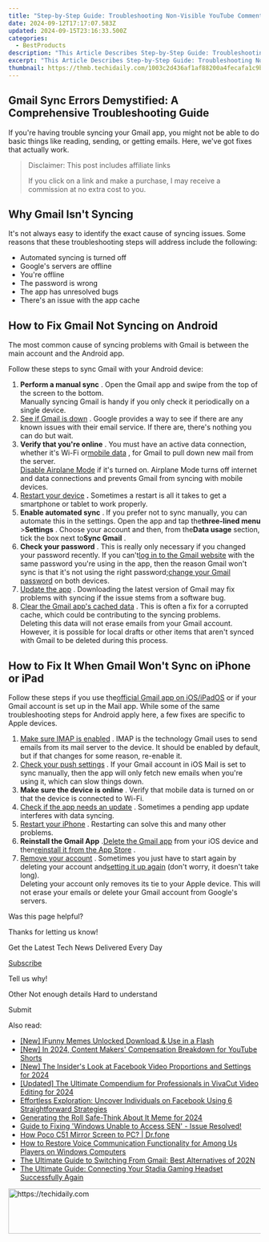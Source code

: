```yaml
---
title: "Step-by-Step Guide: Troubleshooting Non-Visible YouTube Comments"
date: 2024-09-12T17:17:07.583Z
updated: 2024-09-15T23:16:33.500Z
categories:
  - BestProducts
description: "This Article Describes Step-by-Step Guide: Troubleshooting Non-Visible YouTube Comments"
excerpt: "This Article Describes Step-by-Step Guide: Troubleshooting Non-Visible YouTube Comments"
thumbnail: https://thmb.techidaily.com/1003c2d436af1af88200a4fecafa1c9b55219d7d2c61adc69cde92d0a51179ae.jpg
---
```


## Gmail Sync Errors Demystified: A Comprehensive Troubleshooting Guide
 If you're having trouble syncing your Gmail app, you might not be able to do basic things like reading, sending, or getting emails. Here, we've got fixes that actually work.

>  Disclaimer: This post includes affiliate links
>
>  If you click on a link and make a purchase, I may receive a commission at no extra cost to you.
>

## Why Gmail Isn't Syncing

 It's not always easy to identify the exact cause of syncing issues. Some reasons that these troubleshooting steps will address include the following:

* Automated syncing is turned off
* Google's servers are offline
* You're offline
* The password is wrong
* The app has unresolved bugs
* There's an issue with the app cache

## How to Fix Gmail Not Syncing on Android

 The most common cause of syncing problems with Gmail is between the main account and the Android app.

 Follow these steps to sync Gmail with your Android device:

1. **Perform a manual sync** . Open the Gmail app and swipe from the top of the screen to the bottom.  
 Manually syncing Gmail is handy if you only check it periodically on a single device.
2. [See if Gmail is down](https://www.lifewire.com/how-to-check-the-gmail-status-for-issues-1171899) . Google provides a way to see if there are any known issues with their email service. If there are, there's nothing you can do but wait.
3. **Verify that you're online** . You must have an active data connection, whether it's Wi-Fi or[mobile data](https://www.lifewire.com/how-to-turn-on-mobile-data-4685092) , for Gmail to pull down new mail from the server.  
[Disable Airplane Mode](https://www.lifewire.com/turn-airplane-mode-on-or-off-on-android-5212172) if it's turned on. Airplane Mode turns off internet and data connections and prevents Gmail from syncing with mobile devices.
4. [Restart your device](https://www.lifewire.com/reboot-android-smartphone-or-tablet-4127180) **.** Sometimes a restart is all it takes to get a smartphone or tablet to work properly.
5. **Enable automated sync** . If you prefer not to sync manually, you can automate this in the settings. Open the app and tap the**three-lined menu** \>**Settings** . Choose your account and then, from the**Data usage** section, tick the box next to**Sync Gmail** .
6. **Check your password** . This is really only necessary if you changed your password recently. If you can't[log in to the Gmail website](https://mail.google.com/) with the same password you're using in the app, then the reason Gmail won't sync is that it's not using the right password;[change your Gmail password](https://www.lifewire.com/how-to-change-your-gmail-password-1172128) on both devices.
7. [Update the app](https://play.google.com/store/apps/details?id=com.google.android.gm) . Downloading the latest version of Gmail may fix problems with syncing if the issue stems from a software bug.
8. [Clear the Gmail app's cached data](https://www.lifewire.com/clear-cache-android-4157780) . This is often a fix for a corrupted cache, which could be contributing to the syncing problems.  
 Deleting this data will not erase emails from your Gmail account. However, it is possible for local drafts or other items that aren't synced with Gmail to be deleted during this process.

## How to Fix It When Gmail Won't Sync on iPhone or iPad

 Follow these steps if you use the[official Gmail app on iOS/iPadOS](https://apps.apple.com/app/gmail-email-by-google/id422689480) or if your Gmail account is set up in the Mail app. While some of the same troubleshooting steps for Android apply here, a few fixes are specific to Apple devices.

1. [Make sure IMAP is enabled](https://www.lifewire.com/how-to-access-gmail-in-iphone-mail-1172491) . IMAP is the technology Gmail uses to send emails from its mail server to the device. It should be enabled by default, but if that changes for some reason, re-enable it.
2. [Check your push settings](https://www.lifewire.com/how-to-set-up-push-gmail-in-iphone-mail-1172554) . If your Gmail account in iOS Mail is set to sync manually, then the app will only fetch new emails when you're using it, which can slow things down.
3. **Make sure the device is online** . Verify that mobile data is turned on or that the device is connected to Wi-Fi.
4. [Check if the app needs an update](https://www.lifewire.com/ways-to-keep-iphone-apps-to-date-2000645) . Sometimes a pending app update interferes with data syncing.
5. [Restart your iPhone](https://www.lifewire.com/how-to-restart-iphone-2000288) . Restarting can solve this and many other problems.
6. **Reinstall the Gmail App** .[Delete the Gmail app](https://www.lifewire.com/delete-apps-from-iphone-2000648) from your iOS device and then[reinstall it from the App Store](https://apps.apple.com/app/gmail-email-by-google/id422689480) .
7. [Remove your account](https://www.lifewire.com/delete-email-account-from-iphone-4136941) . Sometimes you just have to start again by deleting your account and[setting it up again](https://www.lifewire.com/how-to-access-gmail-in-iphone-mail-1172491) (don't worry, it doesn't take long).  
 Deleting your account only removes its tie to your Apple device. This will not erase your emails or delete your Gmail account from Google's servers.

Was this page helpful?

Thanks for letting us know!

 Get the Latest Tech News Delivered Every Day

[Subscribe](https://www.lifewire.com/#)

Tell us why!

 Other  Not enough details  Hard to understand

 Submit

<ins class="adsbygoogle"
     style="display:block"
     data-ad-format="autorelaxed"
     data-ad-client="ca-pub-7571918770474297"
     data-ad-slot="1223367746"></ins>

<ins class="adsbygoogle"
     style="display:block"
     data-ad-client="ca-pub-7571918770474297"
     data-ad-slot="8358498916"
     data-ad-format="auto"
     data-full-width-responsive="true"></ins>

<span class="atpl-alsoreadstyle">Also read:</span>
<div><ul>
<li><a href="https://some-techniques.techidaily.com/new-ifunny-memes-unlocked-download-and-use-in-a-flash/"><u>[New] IFunny Memes Unlocked Download & Use in a Flash</u></a></li>
<li><a href="https://facebook-video-share.techidaily.com/new-in-2024-content-makers-compensation-breakdown-for-youtube-shorts/"><u>[New] In 2024, Content Makers' Compensation Breakdown for YouTube Shorts</u></a></li>
<li><a href="https://facebook-video-content.techidaily.com/new-the-insiders-look-at-facebook-video-proportions-and-settings-for-2024/"><u>[New] The Insider's Look at Facebook Video Proportions and Settings for 2024</u></a></li>
<li><a href="https://fox-hovers.techidaily.com/updated-the-ultimate-compendium-for-professionals-in-vivacut-video-editing-for-2024/"><u>[Updated] The Ultimate Compendium for Professionals in VivaCut Video Editing for 2024</u></a></li>
<li><a href="https://tech-renaissance.techidaily.com/effortless-exploration-uncover-individuals-on-facebook-using-6-straightforward-strategies/"><u>Effortless Exploration: Uncover Individuals on Facebook Using 6 Straightforward Strategies</u></a></li>
<li><a href="https://meme-emoji.techidaily.com/generating-the-roll-safe-think-about-it-meme-for-2024/"><u>Generating the Roll Safe-Think About It Meme for 2024</u></a></li>
<li><a href="https://win-howtos.techidaily.com/1723206213816-guide-to-fixing-windows-unable-to-access-sen-issue-resolved/"><u>Guide to Fixing 'Windows Unable to Access SEN' - Issue Resolved!</u></a></li>
<li><a href="https://screen-mirror.techidaily.com/how-poco-c51-mirror-screen-to-pc-drfone-by-drfone-android/"><u>How Poco C51 Mirror Screen to PC? | Dr.fone</u></a></li>
<li><a href="https://win-answers.techidaily.com/how-to-restore-voice-communication-functionality-for-among-us-players-on-windows-computers/"><u>How to Restore Voice Communication Functionality for Among Us Players on Windows Computers</u></a></li>
<li><a href="https://tech-renaissance.techidaily.com/the-ultimate-guide-to-switching-from-gmail-best-alternatives-of-202n/"><u>The Ultimate Guide to Switching From Gmail: Best Alternatives of 202N</u></a></li>
<li><a href="https://tech-renaissance.techidaily.com/the-ultimate-guide-connecting-your-stadia-gaming-headset-successfully-again/"><u>The Ultimate Guide: Connecting Your Stadia Gaming Headset Successfully Again</u></a></li>
</ul></div>

<!-- affiliate ads begin -->
<a href="https://zebaoaffiliateprogram.pxf.io/c/5597632/2137976/21526" target="_top" id="2137976">
  <img src="//a.impactradius-go.com/display-ad/21526-2137976" border="0" alt="https://techidaily.com" width="728" height="90"/>
</a>
<img height="0" width="0" src="https://zebaoaffiliateprogram.pxf.io/i/5597632/2137976/21526" style="position:absolute;visibility:hidden;" border="0" />
<!-- affiliate ads end -->

